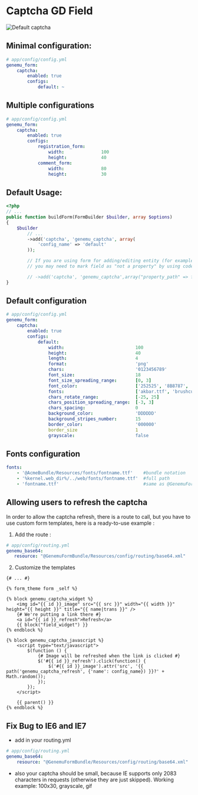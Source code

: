 # Captcha GD Field

![Default captcha](https://github.com/genemu/GenemuFormBundle/raw/master/Resources/doc/captcha_gd/images/default.png)

## Minimal configuration:

``` yml
# app/config/config.yml
genemu_form:
    captcha:
        enabled: true
        configs:
            default: ~
```

## Multiple configurations

``` yml
# app/config/config.yml
genemu_form:
    captcha:
        enabled: true
        configs:
            registration_form:
                width:              100
                height:             40
            comment_form:
                width:              80
                height:             30
```

## Default Usage:

``` php
<?php
// ...
public function buildForm(FormBuilder $builder, array $options)
{
    $builder
        // ...
        ->add('captcha', 'genemu_captcha', array(
            'config_name' => 'default'
        ));

        // If you are using form for adding/editing entity (for example with FOSUserBundle user registration form)
        // you may need to mark field as "not a property" by using code

        // ->add('captcha', 'genemu_captcha',array("property_path" => false,));
}
```

## Default configuration

``` yml
# app/config/config.yml
genemu_form:
    captcha:
        enabled: true
        configs:
            default:
                width:                           100
                height:                          40
                length:                          4
                format:                          'png'
                chars:                           '0123456789'
                font_size:                       18
                font_size_spreading_range:       [0, 3]
                font_color:                      ['252525', '8B8787', '550707', '3526E6', '88531E']
                fonts:                           ['akbar.ttf', 'brushcut.ttf', 'molten.ttf', 'planetbe.ttf', 'whoobub.ttf']
                chars_rotate_range:              [-25, 25]
                chars_position_spreading_range:  [-3, 3]
                chars_spacing:                   0
                background_color:                'DDDDDD'
                background_stripes_number:       15
                border_color:                    '000000'
                border_size                      1
                grayscale:                       false
```

## Fonts configuration

```yaml
fonts:
    - '@AcmeBundle/Resources/fonts/fontname.ttf'    #bundle notation
    - '%kernel.web_dir%/../web/fonts/fontname.ttf'  #full path
    - 'fontname.ttf'                                #same as @GenemuFormBundle/Resources/fonts/fontname.ttf
```

## Allowing users to refresh the captcha

In order to allow the captcha refresh, there is a route to call, but you have to use custom form templates, here is a ready-to-use example :

1) Add the route :
 ``` yml
# app/config/routing.yml
genemu_base64:
    resource: "@GenemuFormBundle/Resources/config/routing/base64.xml"
 ```

2) Customize the templates

``` jinja
{# ... #}

{% form_theme form _self %}

{% block genemu_captcha_widget %}
    <img id="{{ id }}_image" src="{{ src }}" width="{{ width }}" height="{{ height }}" title="{{ name|trans }}" />
    {# We're putting a link there #}
    <a id="{{ id }}_refresh">Refresh</a>
    {{ block("field_widget") }}
{% endblock %}

{% block genemu_captcha_javascript %}
    <script type="text/javascript">
        $(function () {
            {# Image will be refreshed when the link is clicked #}
            $('#{{ id }}_refresh').click(function() {
                $('#{{ id }}_image').attr('src', '{{ path('genemu_captcha_refresh', {'name': config_name}) }}?' + Math.random());
            });
        });
    </script>

    {{ parent() }}
{% endblock %}

```

## Fix Bug to IE6 and IE7

* add in your routing.yml

``` yml
# app/config/routing.yml
genemu_base64:
    resource: "@GenemuFormBundle/Resources/config/routing/base64.xml"
```

* also your captcha should be small, because IE supports only 2083 characters in requests (otherwise they are just skipped).
Working example: 100x30, grayscale, gif